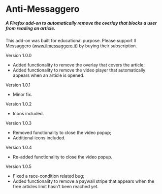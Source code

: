 # Anti-Messaggero
##### A Firefox add-on to automatically remove the overlay that blocks a user from reading an article.

This add-on was built for educational purpose. Please support Il Messaggero (www.ilmessaggero.it) by buying their subscription.

Version 1.0.0
- Added functionality to remove the overlay that covers the article;
- Added functionality to remove the video player that automatically appears when an article is opened.

Version 1.0.1
- Minor fix.

Version 1.0.2
- Icons included.

Version 1.0.3
- Removed functionality to close the video popup;
- Additional icons included.

Version 1.0.4
- Re-added functionality to close the video popup.

Version 1.0.5
- Fixed a race-condition related bug;
- Added functionality to remove a paywall stripe that appears when the free articles limit hasn't been reached yet.
